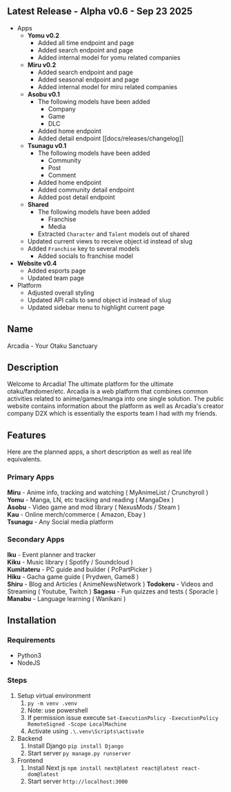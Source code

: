 ## Latest Release - Alpha v0.6 - Sep 23 2025
- Apps
	- **Yomu v0.2**
		- Added all time endpoint and page
		- Added search endpoint and page
		- Added internal model for yomu related companies
	- **Miru v0.2**
		- Added search endpoint and page
		- Added seasonal endpoint and page
		- Added internal model for miru related companies
	-  **Asobu v0.1**
		- The following models have been added
			- Company
			- Game
			- DLC
		- Added home endpoint
		- Added detail endpoint [[docs/releases/changelog]]
	- **Tsunagu v0.1**
		- The following models have been added
			- Community
			- Post
			- Comment
		- Added home endpoint
		- Added community detail endpoint
		- Added post detail endpoint
	- **Shared**
		- The following models have been added
			- Franchise
			- Media
		- Extracted `Character` and `Talent` models out of shared
	- Updated current views to receive object id instead of slug
	- Added `Franchise` key to several models
		- Added socials to franchise model
- **Website v0.4**
	- Added esports page
	- Updated team page
- Platform
	- Adjusted overall styling
	- Updated API calls to send object id instead of slug
	- Updated sidebar menu to highlight current page
## Name
Arcadia - Your Otaku Sanctuary

## Description
Welcome to Arcadia! The ultimate platform for the ultimate otaku/fandomer/etc. Arcadia is a web platform that combines common activities related to anime/games/manga into one single solution. The public website contains information about the platform as well as Arcadia's creator company D2X which is essentially the esports team I had with my friends.

## Features
Here are the planned apps, a short description as well as real life equivalents.

### Primary Apps
**Miru** - Anime info, tracking and watching ( MyAnimeList / Crunchyroll )  
**Yomu** - Manga, LN, etc tracking and reading ( MangaDex )  
**Asobu** - Video game and mod library ( NexusMods / Steam )  
**Kau** - Online merch/commerce ( Amazon, Ebay )  
**Tsunagu** - Any Social media platform

### Secondary Apps
**Iku** - Event planner and tracker  
**Kiku** - Music library ( Spotify / Soundcloud )  
**Kumitateru** - PC guide and builder ( PcPartPicker )  
**Hiku** - Gacha game guide ( Prydwen, Game8 )  
**Shiru** - Blog and Articles ( AnimeNewsNetwork )
**Todokeru** - Videos and Streaming ( Youtube, Twitch )
**Sagasu** - Fun quizzes and tests ( Sporacle )
**Manabu** - Language learning ( Wanikani )
## Installation

### Requirements
- Python3
- NodeJS
### Steps
1. Setup virtual environment
    1. `py -m venv .venv`
    2. Note: use powershell
    3. If permission issue execute `Set-ExecutionPolicy -ExecutionPolicy RemoteSigned -Scope LocalMachine`
    4. Activate using `.\.venv\Scripts\activate`
2. Backend
    1. Install Django `pip install Django`
    2. Start server `py manage.py runserver`
3. Frontend
    1. Install Next js `npm install next@latest react@latest react-dom@latest`
    2. Start server `http://localhost:3000`
  
